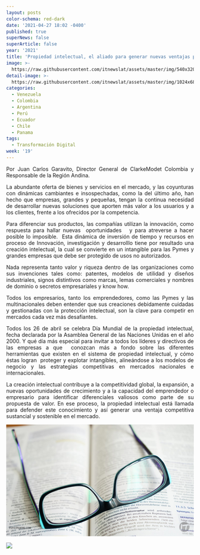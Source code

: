 ```yaml
---
layout: posts
color-schema: red-dark
date: '2021-04-27 18:02 -0400'
published: true
superNews: false
superArticle: false
year: '2021'
title: 'Propiedad intelectual, el aliado para generar nuevas ventajas para las Pymes'
image: >-
  https://raw.githubusercontent.com/itnewslat/assets/master/img/540x320/Propiedad-Intectual-p.jpg
detail-image: >-
  https://raw.githubusercontent.com/itnewslat/assets/master/img/1024x680/Propiedad-Intectual-g.jpg
categories:
  - Venezuela
  - Colombia
  - Argentina
  - Perú
  - Ecuador
  - Chile
  - Panama
tags:
  - Transformación Digital
week: '19'
---
```

<p style="text-align: justify;">Por Juan Carlos Garavito, Director General de ClarkeModet Colombia y Responsable de la Región Andina.</p>
<p style="text-align: justify;">La abundante oferta de bienes y servicios en el mercado, y las coyunturas con dinámicas cambiantes e insospechadas, como la del último año, han hecho que empresas, grandes y pequeñas, tengan la continua necesidad de desarrollar nuevas soluciones que aporten más valor a los usuarios y a los clientes, frente a los ofrecidos por la competencia.</p>
<p style="text-align: justify;">Para diferenciar sus productos, las compañías utilizan la innovación, como respuesta para hallar nuevas  oportunidades   y para atreverse a hacer posible lo imposible.  Esta dinámica de inversión de tiempo y recursos en proceso de Innovación, investigación y desarrolllo tiene por resultado una creación intelectual, la cual se convierte en un intangible para las Pymes y grandes empresas que debe ser protegido de usos no autorizados.</p>
<p style="text-align: justify;">Nada representa tanto valor y riqueza dentro de las organizaciones como sus invenciones tales como: patentes, modelos de utilidad y diseños industriales, signos distintivos como marcas, lemas comerciales y nombres de dominio o secretos empresariales y know how.</p>
<p style="text-align: justify;">Todos los empresarios, tanto los emprendedores, como las Pymes y las multinacionales deben entender que sus creaciones debidamente cuidadas y gestionadas con la protección intelectual, son la clave para competir en mercados cada vez más desafiantes.</p>
<p style="text-align: justify;">Todos los 26 de abril se celebra Día Mundial de la propiedad intelectual, fecha declarada por la Asamblea General de las Naciones Unidas en el año 2000. Y qué día más especial para invitar a todos los líderes y directivos de las empresas a que  conozcan más a fondo sobre las diferentes herramientas que existen en el sistema de propiedad intelectual, y cómo éstas logran  proteger y explotar intangibles, alineándose a los modelos de negocio y las estrategias competitivas en mercados nacionales e internacionales.</p>
<p style="text-align: justify;">La creación intelectual contribuye a la competitividad global, la expansión, a nuevas oportunidades de crecimiento y a la capacidad del emprendedor o empresario para identificar diferenciales valiosos como parte de su propuesta de valor. En ese proceso, la propiedad intelectual está llamada para defender este conocimiento y así generar una ventaja competitiva sustancial y sostenible en el mercado.</p>

![](https://raw.githubusercontent.com/itnewslat/assets/master/img/540x320/Propiedad-Intectual-p.jpg)

<img src="https://tracker.metricool.com/c3po.jpg?hash=56f88a41e39ab42c063cc51676587a04"/>
